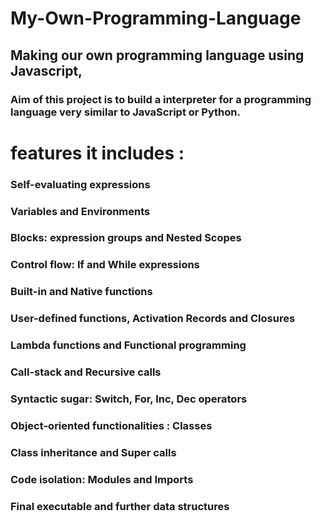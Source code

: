 # My-Own-Programming-Language

## Making our own programming language using Javascript,

### Aim of this project is to build a interpreter for a programming language very similar to JavaScript or Python.

# features it includes :

### Self-evaluating expressions

### Variables and Environments

### Blocks: expression groups and Nested Scopes

### Control flow: If and While expressions

### Built-in and Native functions

### User-defined functions, Activation Records and Closures

### Lambda functions and Functional programming

### Call-stack and Recursive calls

### Syntactic sugar: Switch, For, Inc, Dec operators

### Object-oriented functionalities : Classes

### Class inheritance and Super calls

### Code isolation: Modules and Imports

### Final executable and further data structures
